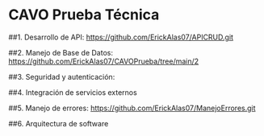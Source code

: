 # CAVO Prueba Técnica 

##1. Desarrollo de API: https://github.com/ErickAlas07/APICRUD.git

##2. Manejo de Base de Datos: https://github.com/ErickAlas07/CAVOPrueba/tree/main/2

##3. Seguridad y autenticación:

##4. Integración de servicios externos

##5. Manejo de errores: https://github.com/ErickAlas07/ManejoErrores.git

##6. Arquitectura de software
